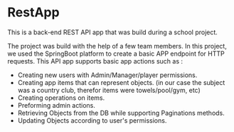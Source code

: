 # RestApp
This is a back-end REST API app that was build during a school project.

The project was build with the help of a few team members.
In this project, we used the SpringBoot platform to create a basic APP endpoint for HTTP requests.
This API app supports basic app actions such as :

 - Creating new users with Admin/Manager/player permissions.
 - Creating app items that can represent objects. (in our case the subject was a country club, therefor items were towels/pool/gym, etc)
 - Creating operations on items.
 - Preforming admin actions.
 - Retrieving Objects from the DB while supporting Paginations methods.
 - Updating Objects according to user's permissions.
